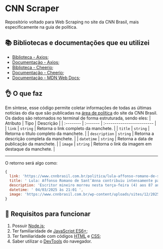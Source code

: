 # CNN Scraper
Repositório voltado para Web Scraping no site da CNN Brasil, mais especificamente na guia de política.
## 📚 Bibliotecas e documentações que eu utilizei
* [Biblioteca - Axios](https://www.npmjs.com/package/axios);
* [Documentação - Axios](https://axios-http.com/ptbr/docs/api_intro);
* [Biblioteca - Cheerio](https://www.npmjs.com/package/cheerio);
* [Documentação - Cheerio](https://cheerio.js.org/);
* [Documentação - MDN Web Docs](https://developer.mozilla.org/en-US/);
## 👌 O que faz
Em síntese, esse código permite coletar informações de todas as últimas notícias do dia que são publicadas na [área de política](https://www.cnnbrasil.com.br/politica/) do site da CNN Brasil. Os dados são retornados no terminal de forma estruturada, sendo eles:
| Atributo | Tipo     | Descrição                |
| :-------- | :------- | :------------------------- |
| `link` | `string` | Retorna o link completo da manchete. |
| `title` | `string` | Retorna o título completo da manchete. |
| `description` | `string` | Retorna a descrição completa da manchete. |
| `datetime` | `string` | Retorna a data de publicação da manchete. |
| `image` | `string` | Retorna o link da imagem em destaque da manchete. |
<hr>
O retorno será algo como:

```js
{
  link: 'https://www.cnnbrasil.com.br/politica/lula-affonso-romano-de-santanna-contribuiu-intensamente-para-a-cultura/',
  title: ' Lula: Affonso Romano de Sant’Anna contribuiu intensamente para a cultura ',
  description: 'Escritor mineiro morreu nesta terça-feira (4) aos 87 anos, e foi responsável por presidir a Fundação Biblioteca Nacional entre 1990 e 1996',
  datetime: ' 04/03/2025 às 21:01 ',
  image: 'https://www.cnnbrasil.com.br/wp-content/uploads/sites/12/2025/03/lula-affonso.jpg?w=350&h=195&crop=1'       
}
```

## 👀 Requisitos para funcionar
1. Possuir [Node.js](https://nodejs.org/);
2. Ter familiaridade de [JavaScript ES6+](https://www.w3schools.com/js/js_es6.asp);
3. Ter familiaridade com códigos [HTML](https://www.w3schools.com/html/default.asp) e [CSS](https://www.w3schools.com/css/default.asp);
4. Saber utilizar o [DevTools](https://developer.chrome.com/docs/devtools/overview) do navegador.
